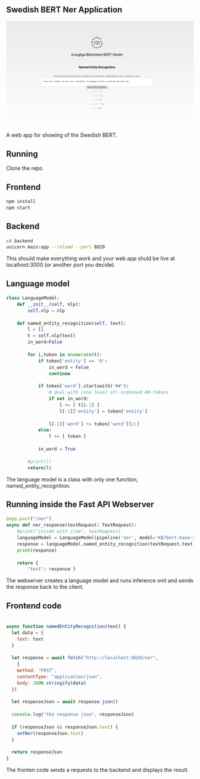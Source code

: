 ## Swedish BERT Ner Application
![App](app.png)

A web app for showing of the Swedish BERT.

## Running
Clone the repo

## Frontend

```js
npm install
npm start   
```

## Backend
```bash
cd backend
uvicorn main:app --reload --port 8020
```

This should make everything work and your web app shuld be live at 
localhost:3000 (or another port you decide).

## Language model
```python
class LanguageModel:
    def __init__(self, nlp):
        self.nlp = nlp

    def named_entity_recognition(self, text):
        l = []
        t = self.nlp(text)
        in_word=False

        for i,token in enumerate(t):
            if token['entity'] == 'O':
                in_word = False
                continue

            if token['word'].startswith('##'):
                # deal with (one level of) orphaned ##-tokens
                if not in_word:
                    l += [ t[i-1] ]
                    l[-1]['entity'] = token['entity']
                
                l[-1]['word'] += token['word'][2:]
            else:
                l += [ token ]

            in_word = True

        #print(l)
        return(l)

```
The language model is a class with only one function, named_entity_recognition.

## Running inside the Fast API Webserver
```python
@app.post("/ner")
async def ner_response(textRequest: TextRequest):
    #print("inside with item", textRequest)
    languageModel = LanguageModel(pipeline('ner', model='KB/bert-base-swedish-cased-ner', tokenizer='KB/bert-base-swedish-cased-ner', ignore_labels=[]))
    response = languageModel.named_entity_recognition(textRequest.text)
    print(response)

    return {
        "text": response }

```

The webserver creates a language model and runs inference onit and sends the response back to the client.

## Frontend code
```js

async function namedEntityRecognition(text) {
  let data = {
    text: text
  }

  let response = await fetch("http://localhost:8020/ner", 
    {
    method: "POST",
    contentType: "application/json",
    body: JSON.stringify(data)
  })

  let responseJson = await response.json()

  console.log("the response json", responseJson)

  if (responseJson && responseJson.text) {
    setNer(responseJson.text)
  }

  return responseJson
}
```

The fronten code sends a requests to the backend and displays the result.